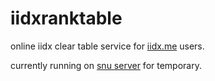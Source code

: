 iidxranktable
==========

online iidx clear table service for [iidx.me](http://iidx.me) users.

currently running on [snu server](http://martini.snu.ac.kr:1100) for temporary.